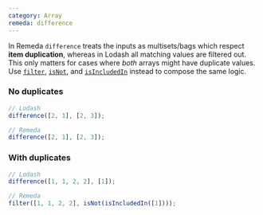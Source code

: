 ```yaml
---
category: Array
remeda: difference
---
```


In Remeda `difference` treats the inputs as multisets/bags which respect
**item duplication**, whereas in Lodash all matching values are filtered out.
This only matters for cases where _both_ arrays might have duplicate values. Use
[`filter`](/docs#filter), [`isNot`](/docs#isNot), and
[`isIncludedIn`](/docs#isIncludedIn) instead to compose the same logic.

### No duplicates

```ts
// Lodash
difference([2, 1], [2, 3]);

// Remeda
difference([2, 1], [2, 3]);
```

### With duplicates

```ts
// Lodash
difference([1, 1, 2, 2], [1]);

// Remeda
filter([1, 1, 2, 2], isNot(isIncludedIn([1])));
```
